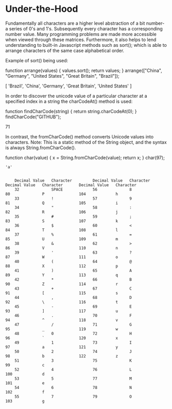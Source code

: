 # Under-the-Hood

Fundamentally all characters are a higher level abstraction of a bit number- a series of 0's and 1's. Subsequently every character 
has a corresponding number value. Many programming problems are made more accessible when viewed through these matrices. Furthermore, 
it also helps to lend understanding to built-in Javascript methods such as sort(); which is able to arrange characters of the same case
alphabetical order.

Example of sort() being used:

  function arrange(values) {
    values.sort();
    return values;
  }
  arrange(["China", "Germany", "United States", "Great Britain", "Brazil"]);
  
  [ 'Brazil', 'China', 'Germany', 'Great Britain', 'United States' ]
  
In order to discover the unicode value of a particular character at a specified index in a string the charCodeAt() method is used:

  function findCharCode(string) {
	  return string.charCodeAt(0);
  }
  findCharCode("GITHUB");
  
  71

In contrast, the fromCharCode() method converts Unicode values into characters. Note: This is a static method of the String object,
and the syntax is always String.fromCharCode().

  function char(value) {
	  x = String.fromCharCode(value);
	  return x;
    }
    char(97);
    
    'a'


        Decimal Value   Character         Decimal Value   Character         Decimal Value   Character       Decimal Value   Character
        32              SPACE             56              8                 80              P               104             h
        33              !                 57              9                 81              Q               105             i
        34              "                 58              :                 82              R               106             j
        35              #                 59              ;                 83              S               107             k
        36              $                 60              <                 84              T               108             l
        37              %                 61              =                 85              U               109             m
        38              &                 62              >                 86              V               110             n
        39              '                 63              ?                 87              W               111             o
        40              (                 64              @                 88              X               112             p
        41              )                 65              A                 89              Y               113             q
        42              *                 66              B                 90              Z               114             r
        43              +                 67              C                 91              [               115             s
        44              ,                 68              D                 92              \               116             t
        45              -                 69              E                 93              ]               117             u
        46              .                 70              F                 94              ^               118             v
        47              /                 71              G                 95              _               119             w
        48              0                 72              H                 96              `               120             x
        49              1                 73              I                 97              a               121             y
        50              2                 74              J                 98              b               122             z
        51              3                 75              K                 99              c
        52              4                 76              L                 100             d
        53              5                 77              M                 101             e
        54              6                 78              N                 102             f
        55              7                 79              O                 103             g
